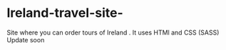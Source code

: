 # Ireland-travel-site-
Site where you can order tours of Ireland . It uses HTMl and CSS (SASS)
Update soon
